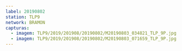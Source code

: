 ```yaml
---
label: 20190802
station: TLP9
network: BRAMON
capturas:
  - imagem: TLP9/2019/201908/20190802/M20190803_034821_TLP_9P.jpg
  - imagem: TLP9/2019/201908/20190802/M20190803_071659_TLP_9P.jpg
---
```


